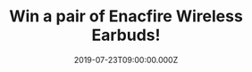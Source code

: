 ---
campaign-uuid: "c-f6523571-19d8-42c9-a8f5-673058c3fc7e"
type: "Competition"
category: "Technology"
date: "2019-07-23T09:00:00.000Z"
end-date: "2019-08-23T23:59:00.000Z"
disable-form: false
is_promoted: false
has_entry_page: true
title: "Win a pair of Enacfire Wireless Earbuds!"
competition-description: "<p>We are giving away a pair of the earbuds of the future:\
  \ ENACFIRE Wireless Earbuds! the earbuds committed to providing people with best\
  \ wireless audio products and build a totally wireless lifestyle.</p>\n<p>Want them?\
  \ Click below for a chance to win!</p>\n"
hero-header: "Win a pair of Enacfire Wireless Earbuds!"
terms-confirmation: "N/A"
banner-img: "https://assets.expresslyapp.com/asset-ec7498c2-c3b6-4f30-b4e7-54bf038d7221.jpg"
logo-left-href: "http://club.expressly.io"
logo-left-image: "https://assets.expresslyapp.com/asset-c673751c-07d5-49be-924f-a9005db4e4ed.jpg"
logo-left-title: "Expressly Club"
bg-image-hero: "https://assets.expresslyapp.com/asset-cb67c77c-04c6-4a8d-986e-8099d256238e.jpg"
bg-image-first: "https://assets.expresslyapp.com/asset-b98d7ecd-d6e7-4747-a183-d2824af22e2d.jpg"
section1-content: "<p>Easy to pair and easy to enjoy, Enacfire bluetooth 5.0 True\
  \ wireless earbuds will change the way you listen to your favorite playlists, podcasts\
  \ and audio books. Also, Enacfire Future has the built-in high-quality audio chip,\
  \ you can hear your music even in less than ideal environments.\nDeep bass allows\
  \ you to turn up when you want to tune out.</p>\n<p>Charge them on the go and they\
  \ are waterproof! The best pair of earbuds you could ever ask! Enter the form below\
  \ for a chance to win them now!</p>\n<p>Wireless life is a trend, a new proposition.\
  \ Easy link, simple live. Good luck!</p>\n"
entry-title: "Win a pair of Enacfire Wireless Earbuds!"
entry-content: "<p>Enter the draw to win a pair of Enacfire Wireless Earbuds by completing\
  \ the form below before 23:59 on the 23rd of September 2019.</p>\n"
has-winner: false
prize-description: "A pair of Enacfire Wireless Earbuds."
special-conditions: "Multiple entries are allowed up to one every day.\r\n\r\nThis\
  \ competition is also available on: http://aaa.nme.com/competitons/enacfire-wireless-earbuds"
country-restrictions:
- "GB"
---